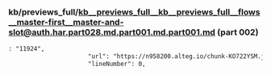### kb/previews_full/kb__previews_full__kb__previews_full__flows__master-first__master-and-slot@auth.har.part028.md.part001.md.part001.md (part 002)

```md
: "11924",
                      "url": "https://n958200.alteg.io/chunk-KO722YSM.js",
                      "lineNumber": 0,
 
```

```
